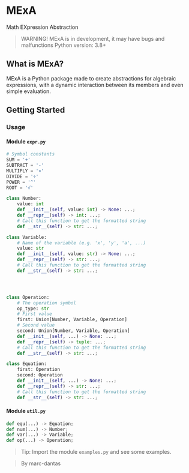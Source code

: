 # MExA
Math EXpression Abstraction

> WARNING! MExA is in development, it may have bugs and malfunctions 
> Python version: 3.8+

## What is MExA?
MExA is a Python package made
to create abstractions for algebraic
expressions, with a dynamic interaction
between its members and even simple
evaluation.

## Getting Started
### Usage
#### Module `expr.py`
```py
# Symbol constants
SUM = '+'
SUBTRACT = '-'
MULTIPLY = '×'
DIVIDE = '÷'
POWER = '^'
ROOT = '√'

class Number:
    value: int
    def __init__(self, value: int) -> None: ...;
    def __repr__(self) -> int: ...;
    # Call this function to get the formatted string
    def __str__(self) -> str: ...;

class Variable:
    # Name of the variable (e.g. 'x', 'y', 'a', ...)
    value: str
    def __init__(self, value: str) -> None: ...;
    def __repr__(self) -> str: ...;
    # Call this function to get the formatted string
    def __str__(self) -> str: ...;




class Operation:
    # The operation symbol
    op_type: str
    # First value
    first: Union[Number, Variable, Operation]
    # Second value
    second: Union[Number, Variable, Operation]
    def __init__(self, ...) -> None: ...;
    def __repr__(self) -> tuple: ...;
    # Call this function to get the formatted string
    def __str__(self) -> str: ...;

class Equation:
    first: Operation
    second: Operation
    def __init__(self, ...) -> None: ...;
    def __repr__(self) -> str: ...;
    # Call this function to get the formatted string
    def __str__(self) -> str: ...;
```
#### Module `util.py`
```py
def equ(...) -> Equation;
def num(...) -> Number;
def var(...) -> Variable;
def op(...) -> Operation;
```
> Tip: Import the module `examples.py` and see some examples.

> By marc-dantas